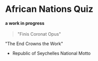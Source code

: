 African Nations Quiz
======

#### a work in progress

>"Finis Coronat Opus"

"The End Crowns the Work"

- Republic of Seychelles National Motto